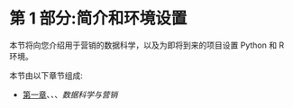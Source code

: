 <title>Section 1: Introduction and Environment Setup</title> <link href="css/style.css" rel="stylesheet" type="text/css">  

# 第 1 部分:简介和环境设置

本节将向您介绍用于营销的数据科学，以及为即将到来的项目设置 Python 和 R 环境。

本节由以下章节组成:

*   [第一章](c169428b-e0db-4624-896c-24316e9b29cc.xhtml)、*、*、*数据科学与营销*